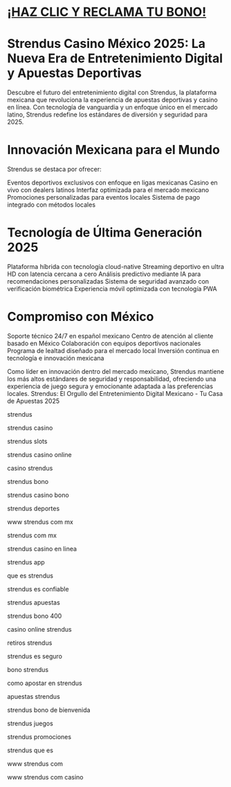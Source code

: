 # <a href="https://bit.ly/casmx">¡HAZ CLIC Y RECLAMA TU BONO!</a>

# Strendus Casino México 2025: La Nueva Era de Entretenimiento Digital y Apuestas Deportivas

Descubre el futuro del entretenimiento digital con Strendus, la plataforma mexicana que revoluciona la experiencia de apuestas deportivas y casino en línea. Con tecnología de vanguardia y un enfoque único en el mercado latino, Strendus redefine los estándares de diversión y seguridad para 2025.

# Innovación Mexicana para el Mundo
Strendus se destaca por ofrecer:

Eventos deportivos exclusivos con enfoque en ligas mexicanas
Casino en vivo con dealers latinos
Interfaz optimizada para el mercado mexicano
Promociones personalizadas para eventos locales
Sistema de pago integrado con métodos locales

# Tecnología de Última Generación 2025

Plataforma híbrida con tecnología cloud-native
Streaming deportivo en ultra HD con latencia cercana a cero
Análisis predictivo mediante IA para recomendaciones personalizadas
Sistema de seguridad avanzado con verificación biométrica
Experiencia móvil optimizada con tecnología PWA

# Compromiso con México

Soporte técnico 24/7 en español mexicano
Centro de atención al cliente basado en México
Colaboración con equipos deportivos nacionales
Programa de lealtad diseñado para el mercado local
Inversión continua en tecnología e innovación mexicana

Como líder en innovación dentro del mercado mexicano, Strendus mantiene los más altos estándares de seguridad y responsabilidad, ofreciendo una experiencia de juego segura y emocionante adaptada a las preferencias locales.
Strendus: El Orgullo del Entretenimiento Digital Mexicano - Tu Casa de Apuestas 2025

strendus

strendus casino

strendus slots

strendus casino online

casino strendus

strendus bono

strendus casino bono

strendus deportes

www strendus com mx

strendus com mx

strendus casino en linea

strendus app

que es strendus

strendus es confiable

strendus apuestas

strendus bono 400

casino online strendus

retiros strendus

strendus es seguro

bono strendus

como apostar en strendus

apuestas strendus

strendus bono de bienvenida

strendus juegos

strendus promociones

strendus que es

www strendus com

www strendus com casino
